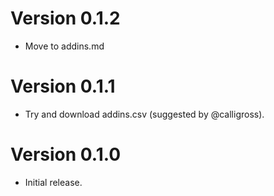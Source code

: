# Version 0.1.2
  * Move to addins.md
  
# Version 0.1.1
  * Try and download addins.csv (suggested by @calligross).

# Version 0.1.0
  * Initial release.
